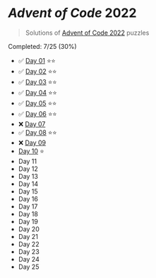 # _Advent of Code_ 2022

> Solutions of [Advent of Code 2022](http://adventofcode.com/2022/) puzzles

Completed: 7/25 (30%)

-   ✅ [Day 01](https://github.com/ssynowiec/AdventOfCode/tree/main/2022/Day%2001) ⭐⭐
-   ✅ [Day 02](https://github.com/ssynowiec/AdventOfCode/tree/main/2022/Day%2002) ⭐⭐
-   ✅ [Day 03](https://github.com/ssynowiec/AdventOfCode/tree/main/2022/Day%2003) ⭐⭐
-   ✅ [Day 04](https://github.com/ssynowiec/AdventOfCode/tree/main/2022/Day%2004) ⭐⭐
-   ✅ [Day 05](https://github.com/ssynowiec/AdventOfCode/tree/main/2022/Day%2005) ⭐⭐
-   ✅ [Day 06](https://github.com/ssynowiec/AdventOfCode/tree/main/2022/Day%2006) ⭐⭐
-   ❌ [Day 07](https://github.com/ssynowiec/AdventOfCode/tree/main/2022/Day%2007)
-   ✅ [Day 08](https://github.com/ssynowiec/AdventOfCode/tree/main/2022/Day%2008) ⭐⭐
-   ❌ [Day 09](https://github.com/ssynowiec/AdventOfCode/tree/main/2022/Day%2009)
-   [Day 10](https://github.com/ssynowiec/AdventOfCode/tree/main/2022/Day%20010) ⭐
-   Day 11
-   Day 12
-   Day 13
-   Day 14
-   Day 15
-   Day 16
-   Day 17
-   Day 18
-   Day 19
-   Day 20
-   Day 21
-   Day 22
-   Day 23
-   Day 24
-   Day 25
